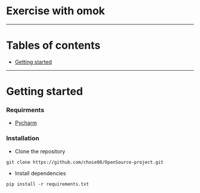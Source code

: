 # Exercise with omok

---

# Tables of contents
- [Getting started](#getting-started)

---

# Getting started

### Requirments
  - [Pycharm](https://www.jetbrains.com/ko-kr/pycharm/download/)

### Installation
  - Clone the repository
  ```
  git clone https://github.com/choie08/OpenSource-project.git
  ```
  
  - Install dependencies
  ```
  pip install -r requirements.txt
  ```
  
